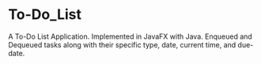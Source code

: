 # To-Do_List
A To-Do List Application. Implemented in JavaFX with Java.
Enqueued and Dequeued tasks along with their specific type, date, current time, and due-date.
